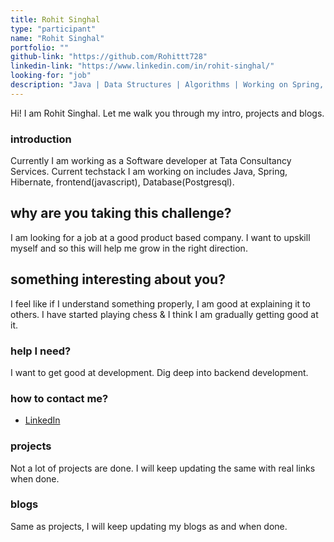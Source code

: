 ```yaml
---
title: Rohit Singhal
type: "participant"
name: "Rohit Singhal"
portfolio: ""
github-link: "https://github.com/Rohittt728"
linkedin-link: "https://www.linkedin.com/in/rohit-singhal/"
looking-for: "job"
description: "Java | Data Structures | Algorithms | Working on Spring, Hibernate"
---
```


Hi! I am Rohit Singhal. Let me walk you through my intro, projects and blogs.

### introduction

Currently I am working as a Software developer at Tata Consultancy Services. Current techstack I am working on includes Java, Spring, Hibernate, frontend(javascript), Database(Postgresql).

## why are you taking this challenge?

I am looking for a job at a good product based company.
I want to upskill myself and so this will help me grow in the right direction.

## something interesting about you?

I feel like if I understand something properly, I am good at explaining it to others.
I have started playing chess & I think I am gradually getting good at it.

### help I need?

I want to get good at development. Dig deep into backend development.

### how to contact me?

- [LinkedIn](https://www.linkedin.com/in/rohit-singhal/)

### projects

Not a lot of projects are done. I will keep updating the same with real links when done.

### blogs

Same as projects, I will keep updating my blogs as and when done.

